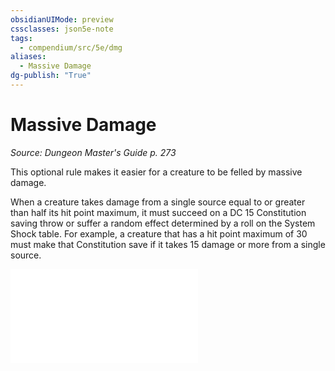 ```yaml
---
obsidianUIMode: preview
cssclasses: json5e-note
tags:
  - compendium/src/5e/dmg
aliases:
  - Massive Damage
dg-publish: "True"
---
```

# Massive Damage
*Source: Dungeon Master's Guide p. 273* 

This optional rule makes it easier for a creature to be felled by massive damage.

When a creature takes damage from a single source equal to or greater than half its hit point maximum, it must succeed on a DC 15 Constitution saving throw or suffer a random effect determined by a roll on the System Shock table. For example, a creature that has a hit point maximum of 30 must make that Constitution save if it takes 15 damage or more from a single source.

![Massive Damage; System Shock](compendium/tables/massive-damage-system-shock.md)